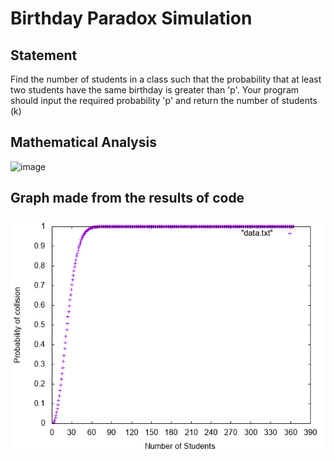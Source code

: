 # Birthday Paradox Simulation

## Statement
 Find the number of students in a class such that the probability that at least two students have the same birthday is greater than 'p'.  Your program should input the required probability 'p' and return the number of students (k)

## Mathematical Analysis
![image](https://tinyurl.com/ycfsd6wy)   


## Graph made from the results of code
![image](graph.png)  
